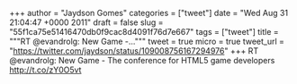 
+++
author = "Jaydson Gomes"
categories = ["tweet"]
date = "Wed Aug 31 21:04:47 +0000 2011"
draft = false
slug = "55f1ca75e51416470db0f9cac8d4091f76d7e667"
tags = ["tweet"]
title = """RT @evandrolg: New Game -..."""
tweet = true
micro = true
tweet_url = "https://twitter.com/jaydson/status/109008756167294976"
+++
RT @evandrolg: New Game - The conference for HTML5 game developers http://t.co/zY0O5vt
